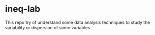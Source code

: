 # ineq-lab
This repo try of  understand some data analysis techniques to study the variability or dispersion of some variables
